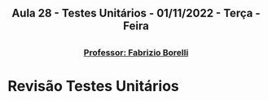 <h2 align = "center" >Aula 28  - Testes Unitários - 01/11/2022 - Terça - Feira<h2>

<h3 align = "center" ><a href="https://github.com/ffborelli/curso-brq-java-2022-09-05/">Professor: Fabrizio Borelli</a></h3>

# Revisão Testes Unitários


